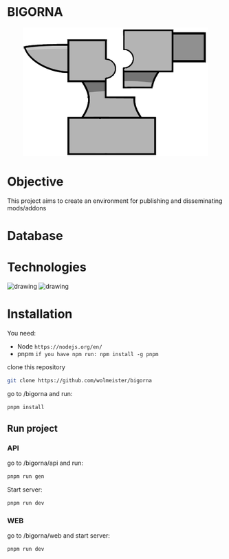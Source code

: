 # BIGORNA

<p align="center">
  <img src="https://raw.githubusercontent.com/wolmeister/bigorna/main/web/public/favicon.png" />
</p>

# Objective
This project aims to create an environment for publishing and disseminating mods/addons
# Database
# Technologies
<p>
<img src="https://upload.wikimedia.org/wikipedia/commons/thumb/d/d9/Node.js_logo.svg/1200px-Node.js_logo.svg.png" alt="drawing" width="200"/>
<img src="https://miro.medium.com/max/578/0*T_qnjkS2GPw7995A.png" alt="drawing" width="200"/>
<p>

# Installation
You need:
* Node ```https://nodejs.org/en/```
* pnpm ```if you have npm run: npm install -g pnpm```

clone this repository
```bash
git clone https://github.com/wolmeister/bigorna
```
go to /bigorna and run:
```bash
pnpm install
```

## Run project
### API

go to /bigorna/api and run:
```bash
pnpm run gen
```
Start server:
```bash
pnpm run dev
```

### WEB

go to /bigorna/web and start server:
```bash
pnpm run dev
